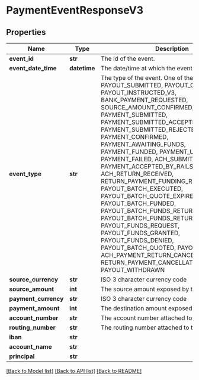 # PaymentEventResponseV3

## Properties
Name | Type | Description | Notes
------------ | ------------- | ------------- | -------------
**event_id** | **str** | The id of the event. | 
**event_date_time** | **datetime** | The date/time at which the event occurred. | 
**event_type** | **str** | The type of the event. One of the following values: PAYOUT_SUBMITTED, PAYOUT_COMPLETED, PAYOUT_INSTRUCTED_V3, BANK_PAYMENT_REQUESTED, SOURCE_AMOUNT_CONFIRMED, PAYMENT_SUBMITTED, PAYMENT_SUBMITTED_ACCEPTED, PAYMENT_SUBMITTED_REJECTED, PAYMENT_CONFIRMED, PAYMENT_AWAITING_FUNDS, PAYMENT_FUNDED, PAYMENT_UNFUNDED, PAYMENT_FAILED, ACH_SUBMITTED_TO_ODFI, PAYMENT_ACCEPTED_BY_RAILS, ACH_RETURN_RECEIVED, RETURN_PAYMENT_FUNDING_REQUESTED, PAYOUT_BATCH_EXECUTED, PAYOUT_BATCH_QUOTE_EXPIRED, PAYOUT_BATCH_FUNDED, PAYOUT_BATCH_FUNDS_RETURN_REQUEST, PAYOUT_BATCH_FUNDS_RETURNED, PAYOUT_FUNDS_REQUEST, PAYOUT_FUNDS_GRANTED, PAYOUT_FUNDS_DENIED, PAYOUT_BATCH_QUOTED, PAYOUT_QUOTED, ACH_PAYMENT_RETURN_CANCELLED, RETURN_PAYMENT_CANCELLATION_REQUESTED, PAYOUT_WITHDRAWN | 
**source_currency** | **str** | ISO 3 character currency code | [optional] 
**source_amount** | **int** | The source amount exposed by the event. | [optional] 
**payment_currency** | **str** | ISO 3 character currency code | [optional] 
**payment_amount** | **int** | The destination amount exposed by the event. | [optional] 
**account_number** | **str** | The account number attached to the event. | [optional] 
**routing_number** | **str** | The routing number attached to the event. | [optional] 
**iban** | **str** |  | [optional] 
**account_name** | **str** |  | [optional] 
**principal** | **str** |  | [optional] 

[[Back to Model list]](../README.md#documentation-for-models) [[Back to API list]](../README.md#documentation-for-api-endpoints) [[Back to README]](../README.md)


